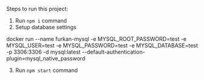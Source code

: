 
Steps to run this project:

1. Run `npm i` command
2. Setup database settings 

docker run --name furkan-mysql -e MYSQL_ROOT_PASSWORD=test -e MYSQL_USER=test -e MYSQL_PASSWORD=test -e MYSQL_DATABASE=test -p 3306:3306 -d mysql:latest --default-authentication-plugin=mysql_native_password

3. Run `npm start` command

